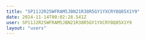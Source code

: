 ```yaml
---
title: "SP11J2R25WFRAM5JBN21R38R5GY1YXCRY8Q85X1Y9"
date: 2024-11-14T00:02:28.541Z
user: SP11J2R25WFRAM5JBN21R38R5GY1YXCRY8Q85X1Y9
layout: "users"
---
```

    
